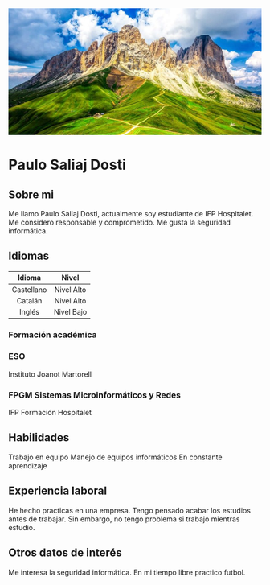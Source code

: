 <img src="image_67129857.JPG">

# **Paulo Saliaj Dosti**
## Sobre mi
Me llamo Paulo Saliaj Dosti, actualmente soy estudiante de IFP Hospitalet.
Me considero responsable y comprometido.
Me gusta la seguridad informática.

## Idiomas
| Idioma | Nivel |
|:---:|   :---:|
|Castellano | Nivel Alto|
|Catalán| Nivel Alto|
|Inglés| Nivel Bajo|

### Formación académica
### ESO
Instituto Joanot Martorell
### FPGM Sistemas Microinformáticos y Redes
IFP Formación Hospitalet

## Habilidades
Trabajo en equipo
Manejo de equipos informáticos
En constante aprendizaje

## Experiencia laboral
He hecho practicas en una empresa.
Tengo pensado acabar los estudios antes de trabajar.
Sin embargo, no tengo problema si trabajo mientras estudio.

## Otros datos de interés
Me interesa la seguridad informática.
En mi tiempo libre practico futbol. 
